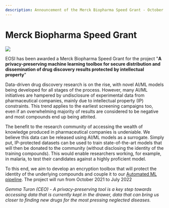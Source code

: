 ```yaml
---
description: Announcement of the Merck Biopharma Speed Grant - October 2021
---
```


# Merck Biopharma Speed Grant

![](../.gitbook/assets/MDG\_Logo\_RPurple\_RGB.png)

EOSI has been awarded a Merck Biopharma Speed Grant for the project "**A privacy-preserving machine learning toolbox for secure distribution and dissemination of drug discovery results protected by intellectual property**"

Data-driven drug discovery research is on the rise, with novel AI/ML models being developed for all stages of the process. However, many AI/ML  initiatives are hampered by undisclosure of experimental data from pharmaceutical companies, mainly due to intellectual property (IP) constraints. This trend applies to the earliest screening campaigns too, even if an overwhelming majority of results are considered to be negative and most compounds end up being attrited.

The benefit to the research community of accessing the wealth of knowledge produced in pharmaceutical companies is undeniable. We believe this data can be released using AI/ML models as a surrogate. Simply put, IP-protected datasets can be used to train state-of-the-art models that will then be donated to the community (without disclosing the identity of the training compounds). This would enable researchers working, for example, in malaria, to test their candidates against a highly proficient model.

To this end, we aim to develop an encryption toolbox that will protect the identity of the underlying compounds and couple it to our [Automated ML pipeline](https://github.com/ersilia-os/zaira-chem). The project will run from October 2021 to July 2022

_Gemma Turon (CEO) - A privacy-preserving tool is a key step towards accessing data that is currently kept in the drawer, data that can bring us closer to finding new drugs for the most pressing neglected diseases._
